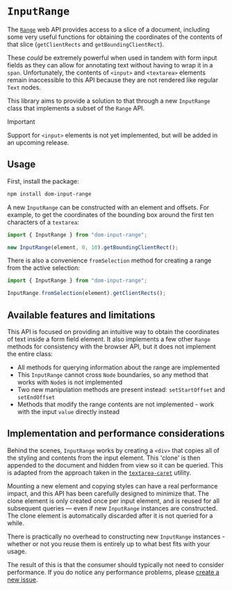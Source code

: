 # `InputRange`

The [`Range`](https://developer.mozilla.org/en-US/docs/Web/API/Range) web API provides access to a slice of a document, including some very useful functions for obtaining the coordinates of the contents of that slice (`getClientRects` and `getBoundingClientRect`).

These _could_ be extremely powerful when used in tandem with form input fields as they can allow for annotating text without having to wrap it in a `span`. Unfortunately, the contents of `<input>` and `<textarea>` elements remain inaccessible to this API because they are not rendered like regular `Text` nodes.

This library aims to provide a solution to that through a new `InputRange` class that implements a subset of the `Range` API.

> [!IMPORTANT]  
> Support for `<input>` elements is not yet implemented, but will be added in an upcoming release.

## Usage

First, install the package:

```sh
npm install dom-input-range
```

A new `InputRange` can be constructed with an element and offsets. For example, to get the coordinates of the bounding box around the first ten characters of a `textarea`:

```js
import { InputRange } from "dom-input-range";

new InputRange(element, 0, 10).getBoundingClientRect();
```

There is also a convenience `fromSelection` method for creating a range from the active selection:

```js
import { InputRange } from "dom-input-range";

InputRange.fromSelection(element).getClientRects();
```

## Available features and limitations

This API is focused on providing an intuitive way to obtain the coordinates of text inside a form field element. It also implements a few other `Range` methods for consistency with the browser API, but it does not implement the entire class:

- All methods for querying information about the range are implemented
- This `InputRange` cannot cross `Node` boundaries, so any method that works with `Node`s is not implemented
- Two new manipulation methods are present instead: `setStartOffset` and `setEndOffset`
- Methods that modify the range contents are not implemented - work with the input `value` directly instead

## Implementation and performance considerations

Behind the scenes, `InputRange` works by creating a `<div>` that copies all of the styling and contents from the input element. This 'clone' is then appended to the document and hidden from view so it can be queried. This is adapted from the approach taken in the [`textarea-caret`](https://github.com/koddsson/textarea-caret-position) utility.

Mounting a new element and copying styles can have a real performance impact, and this API has been carefully designed to minimize that. The clone element is only created once per input element, and is reused for all subsequent queries — even if new `InputRange` instances are constructed. The clone element is automatically discarded after it is not queried for a while.

There is practically no overhead to constructing new `InputRange` instances - whether or not you reuse them is entirely up to what best fits with your usage.

The result of this is that the consumer should typically not need to consider performance. If you do notice any performance problems, please [create a new issue](https://github.com/iansan5653/dom-input-range/issues).
